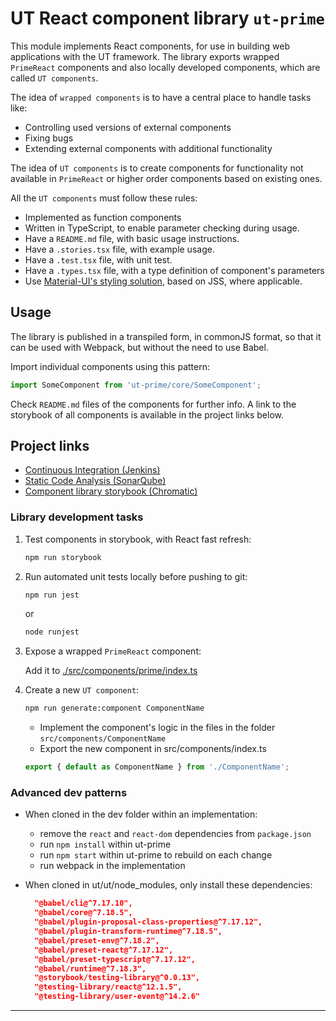 # UT React component library `ut-prime`

This module implements React components, for use in building
web applications with the UT framework. The library exports
wrapped `PrimeReact` components
and also locally developed components, which are called `UT components`.

The idea of `wrapped components` is to have a central place
to handle tasks like:

- Controlling used versions of external components
- Fixing bugs
- Extending external components with additional functionality

The idea of `UT components` is to create components
for functionality not available in `PrimeReact`
or higher order components based on existing ones.

All the `UT components` must follow these rules:

- Implemented as function components
- Written in TypeScript, to enable parameter checking during usage.
- Have a `README.md` file, with basic usage instructions.
- Have a `.stories.tsx` file, with example usage.
- Have a `.test.tsx` file, with unit test.
- Have a `.types.tsx` file, with a type definition of component's
  parameters
- Use [Material-UI's styling solution](https://material-ui.com/styles/basics/),
  based on JSS, where applicable.

## Usage

The library is published in a transpiled form, in commonJS format,
so that it can be used with Webpack, but without the need to use Babel.

Import individual components using this pattern:

```js
import SomeComponent from 'ut-prime/core/SomeComponent';
```

Check `README.md` files of the components for further info.
A link to the storybook of all components is available in
the project links below.

## Project links

- [Continuous Integration (Jenkins)](https://jenkins.softwaregroup.com/view/ut/view/master/job/ut/job/ut-prime/)
- [Static Code Analysis (SonarQube)](https://sonar.softwaregroup.com/dashboard?id=ut-prime%3Aorigin%2Fmaster)
- [Component library storybook (Chromatic)](https://master--626d34151d5489004a1c5228.chromatic.com)

### Library development tasks

1) Test components in storybook, with React fast refresh:

   ```bash
   npm run storybook
   ```

1) Run automated unit tests locally before pushing to git:

   ```bash
   npm run jest
   ```

   or

   ```bash
   node runjest
   ```

1) Expose a wrapped `PrimeReact` component:

   Add it to [./src/components/prime/index.ts](./src/components/prime/index.ts)

1) Create a new `UT component`:

   ```bash
   npm run generate:component ComponentName
   ```

   - Implement the component's logic in the files in the folder
     `src/components/ComponentName`
   - Export the new component in src/components/index.ts

   ```js
   export { default as ComponentName } from './ComponentName';
   ```

### Advanced dev patterns

- When cloned in the dev folder within an implementation:
  - remove the `react` and `react-dom` dependencies from `package.json`
  - run `npm install` within ut-prime
  - run `npm start` within ut-prime to rebuild on each change
  - run webpack in the implementation
- When cloned in ut/ut/node_modules, only install these dependencies:

  ```json
    "@babel/cli@^7.17.10",
    "@babel/core@^7.18.5",
    "@babel/plugin-proposal-class-properties@^7.17.12",
    "@babel/plugin-transform-runtime@^7.18.5",
    "@babel/preset-env@^7.18.2",
    "@babel/preset-react@^7.17.12",
    "@babel/preset-typescript@^7.17.12",
    "@babel/runtime@^7.18.3",
    "@storybook/testing-library@^0.0.13",
    "@testing-library/react@^12.1.5",
    "@testing-library/user-event@^14.2.6"
  ```

---
